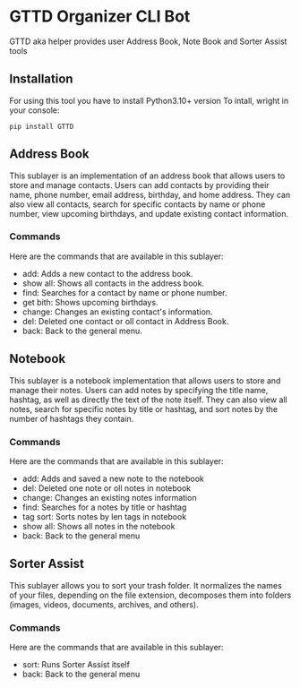 # GTTD Organizer CLI Bot
GTTD aka helper provides user Address Book, Note Book and Sorter Assist tools

## Installation
For using this tool you have to install Python3.10+ version
To intall, wright in your console:
~~~
pip install GTTD
~~~

## Address Book

This sublayer is an implementation of an address book that allows users to store and manage contacts. Users can add contacts by providing their name, phone number, email address, birthday, and home address. They can also view all contacts, search for specific contacts by name or phone number, view upcoming birthdays, and update existing contact information.

### Commands
Here are the commands that are available in this sublayer:

- add: Adds a new contact to the address book.
- show all: Shows all contacts in the address book.
- find: Searches for a contact by name or phone number.
- get bith: Shows upcoming birthdays.
- change: Changes an existing contact's information.
- del: Deleted one contact or oll contact in Address Book.
- back: Back to the general menu.


## Notebook

This sublayer is a notebook implementation that allows users to store and manage their notes. Users can add notes by specifying the title name, hashtag, as well as directly the text of the note itself. They can also view all notes, search for specific notes by title or hashtag, and sort notes by the number of hashtags they contain.

### Commands
Here are the commands that are available in this sublayer:

- add: Adds and saved a new note to the notebook
- del: Deleted one note or oll notes in notebook
- change: Changes an existing notes information
- find: Searches for a notes by title or hashtag
- tag sort: Sorts notes by len tags in notebook
- show all: Shows all notes in the notebook
- back: Back to the general menu


## Sorter Assist

This sublayer allows you to sort your trash folder. It normalizes the names of your files, depending on the file extension, decomposes them into folders (images, videos, documents, archives, and others).

### Commands
Here are the commands that are available in this sublayer:

- sort: Runs Sorter Assist itself
- back: Back to the general menu